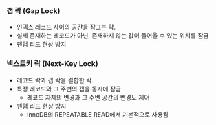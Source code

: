 ### 갭 락 (Gap Lock)
- 인덱스 레코드 사이의 공간을 잠그는 락.
- 실제 존재하는 레코드가 아닌, 존재하지 않는 값이 들어올 수 있는 위치를 잠금
- 팬텀 리드 현상 방지

### 넥스트키 락 (Next-Key Lock)
- 레코드 락과 갭 락을 결합한 락.
- 특정 레코드와 그 주변의 갭을 동시에 잠금
	- 레코드 자체의 변경과 그 주변 공간의 변경도 제어
- 팬텀 리드 현상 방지
	- InnoDB의 REPEATABLE READ에서 기본적으로 사용됨